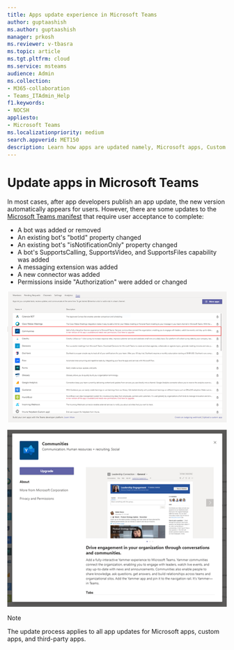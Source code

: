 ```yaml
---
title: Apps update experience in Microsoft Teams
author: guptaashish
ms.author: guptaashish
manager: prkosh
ms.reviewer: v-tbasra
ms.topic: article
ms.tgt.pltfrm: cloud
ms.service: msteams
audience: Admin
ms.collection: 
- M365-collaboration
- Teams_ITAdmin_Help
f1.keywords:
- NOCSH
appliesto: 
- Microsoft Teams
ms.localizationpriority: medium
search.appverid: MET150
description: Learn how apps are updated namely, Microsoft apps, Custom apps and Third-party apps in Microsoft Teams.
---
```


# Update apps in Microsoft Teams

In most cases, after app developers publish an app update, the new version automatically appears for users. However, there are some updates to the [Microsoft Teams manifest](/microsoftteams/platform/resources/schema/manifest-schema) that require user acceptance to complete:

* A bot was added or removed
* An existing bot's "botId" property changed
* An existing bot's "isNotificationOnly" property changed
* A bot's SupportsCalling, SupportsVideo, and SupportsFiles capability was added
* A messaging extension was added
* A new connector was added
* Permissions inside "Authorization" were added or changed

![new version available.](media/manage-your-custom-apps-update1.png)

![upgrade option for an app.](media/manage-your-custom-apps-update2.png)

> [!NOTE]
> The update process applies to all app updates for Microsoft apps, custom apps, and third-party apps.
